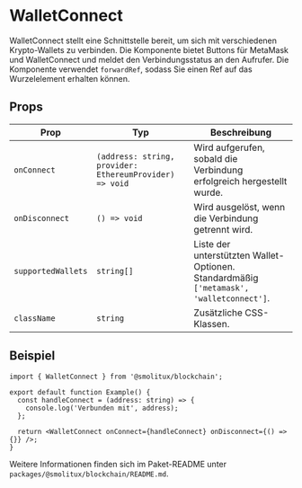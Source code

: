 # WalletConnect

WalletConnect stellt eine Schnittstelle bereit, um sich mit verschiedenen Krypto-Wallets zu verbinden. Die Komponente bietet Buttons für MetaMask und WalletConnect und meldet den Verbindungsstatus an den Aufrufer.
Die Komponente verwendet `forwardRef`, sodass Sie einen Ref auf das Wurzelelement erhalten können.

## Props

| Prop | Typ | Beschreibung |
|------|-----|--------------|
| `onConnect` | `(address: string, provider: EthereumProvider) => void` | Wird aufgerufen, sobald die Verbindung erfolgreich hergestellt wurde. |
| `onDisconnect` | `() => void` | Wird ausgelöst, wenn die Verbindung getrennt wird. |
| `supportedWallets` | `string[]` | Liste der unterstützten Wallet-Optionen. Standardmäßig `['metamask', 'walletconnect']`. |
| `className` | `string` | Zusätzliche CSS-Klassen. |

## Beispiel

```tsx
import { WalletConnect } from '@smolitux/blockchain';

export default function Example() {
  const handleConnect = (address: string) => {
    console.log('Verbunden mit', address);
  };

  return <WalletConnect onConnect={handleConnect} onDisconnect={() => {}} />;
}
```

Weitere Informationen finden sich im Paket-README unter `packages/@smolitux/blockchain/README.md`.
